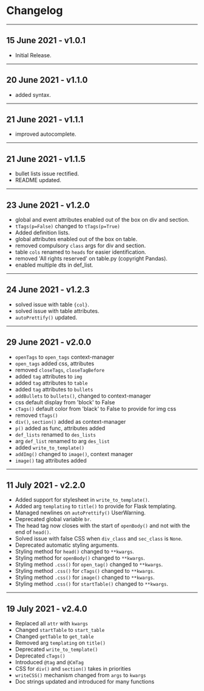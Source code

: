 # Changelog

__________________________________________________________________

## 15 June 2021 - v1.0.1

- Initial Release.

__________________________________________________________________

## 20 June 2021 - v1.1.0

- added syntax.

__________________________________________________________________

## 21 June 2021 - v1.1.1

- improved autocomplete.

__________________________________________________________________

## 21 June 2021 - v1.1.5

- bullet lists issue rectified.
- README updated.

__________________________________________________________________

## 23 June 2021 - v1.2.0

- global and event attributes enabled out of the box on div and section.
- `tTags(p=False)` changed to `tTags(p=True)`
- Added definition lists.
- global attributes enabled out of the box on table.
- removed compulsory `class` args for div and section.
- table `cols` renamed to `heads` for easier identification.
- removed 'All rights reserved' on table.py (copyright Pandas).
- enabled multiple dts in def_list.

__________________________________________________________________

## 24 June 2021 - v1.2.3

- solved issue with table `{col}`.
- solved issue with table attributes.
- `autoPrettify()` updated.

__________________________________________________________________

## 29 June 2021 - v2.0.0

- `openTags` to `open_tags` context-manager
- `open_tags` added css, attributes
- removed `closeTags`, `closeTagBefore`
- added `tag` attributes to `img`
- added `tag` attributes to `table`
- added `tag` attributes to `bullets`
- `addBullets` to `bullets()`, changed to context-manager
- css default display from 'block' to False
- `cTags()` default color from 'black' to False to provide for img css
- removed `tTags()`
- `div()`, `section()` added as context-manager
- `p()` added as func, attributes added
- `def_lists` renamed to `des_lists`
- arg `def_list` renamed to arg `des_list`
- added `write_to_template()`
- `addImg()` changed to `image()`, context manager
- `image()` tag attributes added

__________________________________________________________________

## 11 July 2021 - v2.2.0

- Added support for stylesheet in `write_to_template()`.
- Added arg `templating` to `title()` to provide for Flask templating.
- Managed newlines on `autoPrettify()` UserWarning.
- Deprecated global variable `br`.
- The head tag now closes with the start of `openBody()` and not with the end of `head()`.
- Solved issue with false CSS when `div_class` and `sec_class` is `None`.
- Deprecated automatic styling arguments.
- Styling method for `head()` changed to `**kwargs`.
- Styling method for `openBody()` changed to `**kwargs`.
- Styling method `.css()` for `open_tag()` changed to `**kwargs`.
- Styling method `.css()` for `cTags()` changed to `**kwargs`.
- Styling method `.css()` for `image()` changed to `**kwargs`.
- Styling method `.css()` for `startTable()` changed to `**kwargs`.

__________________________________________________________________

## 19 July 2021 - v2.4.0

- Replaced all `attr` with `kwargs`
- Changed `startTable` to `start_table`
- Changed `getTable` to `get_table`
- Removed arg `templating` on `title()`
- Deprecated `write_to_template()`
- Deprecated `cTags()`
- Introduced `@tag` and `@CmTag`
- CSS for `div()` and `section()` takes in priorities
- `writeCSS()` mechanism changed from `args` to `kwargs`
- Doc strings updated and introduced for many functions

